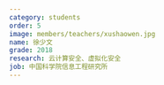 ```yaml
---
category: students
order: 5
image: members/teachers/xushaowen.jpg
name: 徐少文
grade: 2018
research: 云计算安全、虚拟化安全
job: 中国科学院信息工程研究所
---
```

